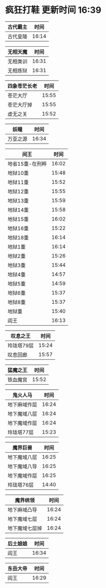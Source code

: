 # 疯狂打鞋 更新时间 16:39

| 古代霸主   | 时间    |
|--------|-------|
| 古代皇陵 | 16:14 |

| 无相天魔   | 时间    |
|--------|-------|
| 无相类训 | 16:31 |
| 无相炼狱 | 16:31 |

| 四象苍茫长老   | 时间    |
|--------|-------|
| 苍茫大厅 | 15:55 |
| 苍茫大厅掉 | 15:55 |
| 虚无之关 | 15:52 |

| 妖瞳   | 时间    |
|--------|-------|
| 万亚之源 | 16:34 |

| 间王   | 时间    |
|--------|-------|
| 地省15重-在刑粹 | 16:02 |
| 地狱10重 | 15:48 |
| 地狱11重 | 15:52 |
| 地狱12重 | 15:55 |
| 地狱13重 | 15:59 |
| 地狱14重 | 15:58 |
| 地狱15重 | 16:02 |
| 地狱16重 | 15:22 |
| 地狱18重 | 16:14 |
| 地狱1重 | 16:14 |
| 地狱2重 | 15:26 |
| 地狱3重 | 15:44 |
| 地狱4重 | 14:57 |
| 地狱5重 | 14:59 |
| 地狱6重 | 15:37 |
| 地狱8重 | 15:37 |
| 地狱重 | 15:40 |
| 阎王 | 16:13 |

| 叹息之王   | 时间    |
|--------|-------|
| 玲珑塔79层 | 15:24 |
| 叹息回廊 | 15:57 |

| 猛魔之王   | 时间    |
|--------|-------|
| 铁血魔宫 | 15:52 |

| 鬼火人马   | 时间    |
|--------|-------|
| 地下麻域作层 | 16:24 |
| 地下魔域八层 | 16:24 |
| 地下魔域作层 | 16:24 |
| 玲珑塔77层 | 15:23 |

| 魔界巨兽   | 时间    |
|--------|-------|
| 地下魔域八层 | 16:25 |
| 地下魔域八导 | 16:25 |
| 地下魔域作层 | 16:25 |
| 玲珑塔76层 | 14:40 |

| 魔界统领   | 时间    |
|--------|-------|
| 地下麻域凸导 | 16:24 |
| 地下魔域七层 | 16:24 |
| 地下魔域七层掉 | 16:24 |

| 后土娘娘   | 时间    |
|--------|-------|
| 阎王 | 16:34 |

| 东岳大帝   | 时间    |
|--------|-------|
| 阎王 | 16:29 |